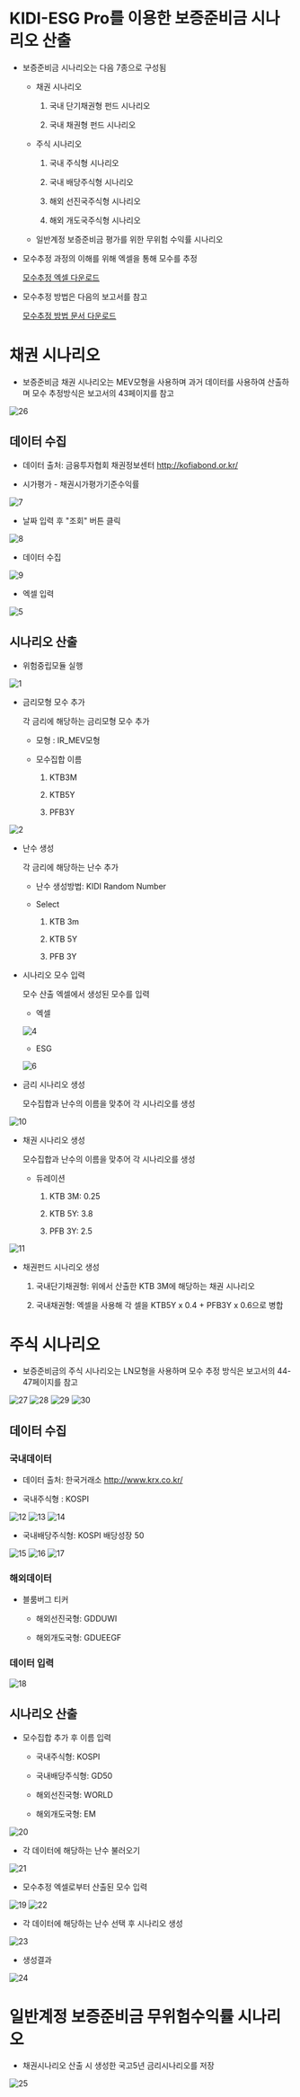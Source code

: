 # KIDI-ESG Pro를 이용한 보증준비금 시나리오 산출

- 보증준비금 시나리오는 다음 7종으로 구성됨

  - 채권 시나리오
    
    1. 국내 단기채권형 펀드 시나리오
    
    2. 국내 채권형 펀드 시나리오
    
  - 주식 시나리오
  
    1. 국내 주식형 시나리오

    2. 국내 배당주식형 시나리오

    3. 해외 선진국주식형 시나리오

    4. 해외 개도국주식형 시나리오

  - 일반계정 보증준비금 평가를 위한 무위험 수익률 시나리오

- 모수추정 과정의 이해를 위해 엑셀을 통해 모수를 추정

  [모수추정 엑셀 다운로드](https://github.com/dopplix/opendocs/raw/master/calib.xlsx "calib")

- 모수추정 방법은 다음의 보고서를 참고

  [모수추정 방법 문서 다운로드](https://github.com/dopplix/opendocs/raw/master/report.pdf "report")
  
# 채권 시나리오

- 보증준비금 채권 시나리오는 MEV모형을 사용하며 과거 데이터를 사용하여 산출하며 모수 추정방식은 보고서의 43페이지를 참고

![26](https://user-images.githubusercontent.com/31100072/90069239-ff50b400-dd2c-11ea-9eff-b3597d1d5a40.png)

## 데이터 수집

- 데이터 출처: 금융투자협회 채권정보센터 http://kofiabond.or.kr/

- 시가평가 - 채권시가평가기준수익률

![7](https://user-images.githubusercontent.com/31100072/89998764-eb736680-dcc8-11ea-9905-55899dd97045.png)

- 날짜 입력 후 "조회" 버튼 클릭

![8](https://user-images.githubusercontent.com/31100072/89999165-65a3eb00-dcc9-11ea-9f33-ee23c500106b.png)

- 데이터 수집

![9](https://user-images.githubusercontent.com/31100072/89998783-f0d0b100-dcc8-11ea-9ccf-c0f0a3e3d793.png)

- 엑셀 입력

![5](https://user-images.githubusercontent.com/31100072/89999647-098d9680-dcca-11ea-9e6e-884c275aa1a7.png)

## 시나리오 산출

- 위험중립모듈 실행

![1](https://user-images.githubusercontent.com/31100072/89999857-5cffe480-dcca-11ea-9dcd-3ea6f8f55c9f.PNG)

- 금리모형 모수 추가

  각 금리에 해당하는 금리모형 모수 추가
  
  - 모형 : IR_MEV모형
  
  - 모수집합 이름
    
    1. KTB3M
    
    2. KTB5Y
    
    3. PFB3Y
    
![2](https://user-images.githubusercontent.com/31100072/90000053-9f292600-dcca-11ea-8382-4cff0cc0c724.PNG)

- 난수 생성

  각 금리에 해당하는 난수 추가
  
  - 난수 생성방법: KIDI Random Number
  
  - Select
  
    1. KTB 3m
    
    2. KTB 5Y
    
    3. PFB 3Y

- 시나리오 모수 입력

  모수 산출 엑셀에서 생성된 모수를 입력
  
  - 엑셀
  
  ![4](https://user-images.githubusercontent.com/31100072/90000401-165eba00-dccb-11ea-8a9a-cf27aae68286.png)
  
  - ESG

  ![6](https://user-images.githubusercontent.com/31100072/90000285-ec0cfc80-dcca-11ea-9443-008529ae7fb3.PNG)
  
- 금리 시나리오 생성
  
  모수집합과 난수의 이름을 맞추어 각 시나리오를 생성
  
![10](https://user-images.githubusercontent.com/31100072/90001038-e5cb5000-dccb-11ea-84c0-fa11ac4910df.PNG)

- 채권 시나리오 생성

  모수집합과 난수의 이름을 맞추어 각 시나리오를 생성 
  
  - 듀레이션
  
    1. KTB 3M: 0.25
    
    2. KTB 5Y: 3.8
    
    3. PFB 3Y: 2.5
    
![11](https://user-images.githubusercontent.com/31100072/90001048-e95ed700-dccb-11ea-89ea-c3978f78ad9f.PNG)

- 채권펀드 시나리오 생성

  1. 국내단기채권형: 위에서 산출한 KTB 3M에 해당하는 채권 시나리오
  
  2. 국내채권형: 엑셀을 사용해 각 셀을 KTB5Y x 0.4 + PFB3Y x 0.6으로 병합

# 주식 시나리오

- 보증준비금의 주식 시나리오는 LN모형을 사용하며 모수 추정 방식은 보고서의 44-47페이지를 참고

![27](https://user-images.githubusercontent.com/31100072/90069734-adf4f480-dd2d-11ea-8aa0-ce303a4d0fe6.png)
![28](https://user-images.githubusercontent.com/31100072/90069741-b0efe500-dd2d-11ea-9c59-b272eb6c21cf.PNG)
![29](https://user-images.githubusercontent.com/31100072/90069749-b2211200-dd2d-11ea-8af1-63b316f73126.PNG)
![30](https://user-images.githubusercontent.com/31100072/90069753-b3ead580-dd2d-11ea-9f02-e5df65612a7c.PNG)

## 데이터 수집

### 국내데이터

- 데이터 출처: 한국거래소 http://www.krx.co.kr/

- 국내주식형 : KOSPI

![12](https://user-images.githubusercontent.com/31100072/90065456-46d44180-dd27-11ea-8381-65d68b589476.PNG)
![13](https://user-images.githubusercontent.com/31100072/90065460-48056e80-dd27-11ea-84f8-ab30b3d20012.PNG)
![14](https://user-images.githubusercontent.com/31100072/90065463-49cf3200-dd27-11ea-9eef-a02e6c10f42b.PNG)

- 국내배당주식형: KOSPI 배당성장 50

![15](https://user-images.githubusercontent.com/31100072/90065468-4b005f00-dd27-11ea-8130-d4af29c27e2a.PNG)
![16](https://user-images.githubusercontent.com/31100072/90065478-4d62b900-dd27-11ea-9919-e0898c0a339f.PNG)
![17](https://user-images.githubusercontent.com/31100072/90065760-b5190400-dd27-11ea-9b04-70d3cee4bc47.PNG)

### 해외데이터

- 블룸버그 티커

  - 해외선진국형: GDDUWI
  
  - 해외개도국형: GDUEEGF

### 데이터 입력

![18](https://user-images.githubusercontent.com/31100072/90065927-f5788200-dd27-11ea-8dea-f5c5a0fbe381.PNG)


## 시나리오 산출

- 모수집합 추가 후 이름 입력

  - 국내주식형: KOSPI
  
  - 국내배당주식형: GD50

  - 해외선진국형: WORLD

  - 해외개도국형: EM

![20](https://user-images.githubusercontent.com/31100072/90067080-8ef46380-dd29-11ea-9c73-a34ee71c6d45.png)

- 각 데이터에 해당하는 난수 불러오기

![21](https://user-images.githubusercontent.com/31100072/90067091-91ef5400-dd29-11ea-83b4-830b55327c69.png)

- 모수추정 엑셀로부터 산출된 모수 입력

![19](https://user-images.githubusercontent.com/31100072/90067450-16da6d80-dd2a-11ea-983b-a91fd5997d4b.png)
![22](https://user-images.githubusercontent.com/31100072/90067110-974c9e80-dd29-11ea-9250-83a3af454f6e.png)

- 각 데이터에 해당하는 난수 선택 후 시나리오 생성

![23](https://user-images.githubusercontent.com/31100072/90067131-99aef880-dd29-11ea-82d8-3756c150d587.png)

- 생성결과 

![24](https://user-images.githubusercontent.com/31100072/90067139-9c115280-dd29-11ea-9ae0-be28975c9e2a.png)

# 일반계정 보증준비금 무위험수익률 시나리오

- 채권시나리오 산출 시 생성한 국고5년 금리시나리오를 저장

![25](https://user-images.githubusercontent.com/31100072/90067785-936d4c00-dd2a-11ea-8d07-5c18b1793326.png)

